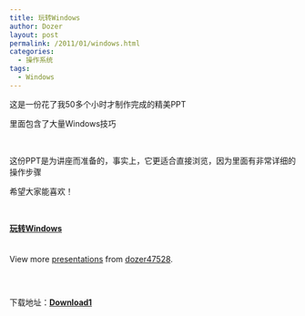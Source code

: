 ```yaml
---
title: 玩转Windows
author: Dozer
layout: post
permalink: /2011/01/windows.html
categories:
  - 操作系统
tags:
  - Windows
---
```

这是一份花了我50多个小时才制作完成的精美PPT

里面包含了大量Windows技巧

&nbsp;

这份PPT是为讲座而准备的，事实上，它更适合直接浏览，因为里面有非常详细的操作步骤

希望大家能喜欢！

<!--more-->

&nbsp;

<div id="__ss_6595004" style="width: 425px;">
  <strong><a title="玩转Windows" href="http://www.slideshare.net/dozer47528/windows-6595004">玩转Windows</a></strong><br /> &nbsp;</p> <div style="padding: 5px 0 12px;">
    View more <a href="http://www.slideshare.net/">presentations</a> from <a href="http://www.slideshare.net/dozer47528">dozer47528</a>.
  </div>
</div>

&nbsp;

下载地址：<a href="http://www.slideshare.net/dozer47528/windows-6595004/download" target="_blank"><strong>Download1</strong></a>
